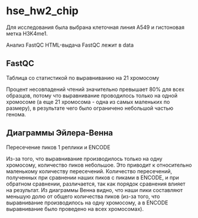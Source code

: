 # hse_hw2_chip

Для исследования была выбрана клеточная линия A549 и гистоновая метка H3K4me1.

Анализ FastQC
HTML-выдача FastQC лежит в data
## FastQC

Таблица со статистикой по выравниванию на 21 хромосому

Процент несовпадений чтений значительно превышает 80% для всех образцов, потому что выравнивание проводилось только на одной хромосоме (а еще 21 хромосома - одна из самых маленьких по размеру), в результате чего было ограничено небольшой частью генома.

## Диаграммы Эйлера-Венна
Пересечение пиков 1 реплики и ENCODE

Из-за того, что выравнивание производилось только на одну хромосому, количество пиков небольшое. Это приводит к относительно маленькому количеству пересечений. Количество пересечений, полученных при сравнении наших пиков с пиками в ENCODE, и при обратном сравнении, различается, так как порядок сравнения влияет на результат. Из диаграммы Венна видно, что наши пики составляют меньшую долю от общего количества пиков (из-за того, что выравнивание производилось на одну хромосому, а в ENCODE выравнивание было проведено на всех хромосомах).
